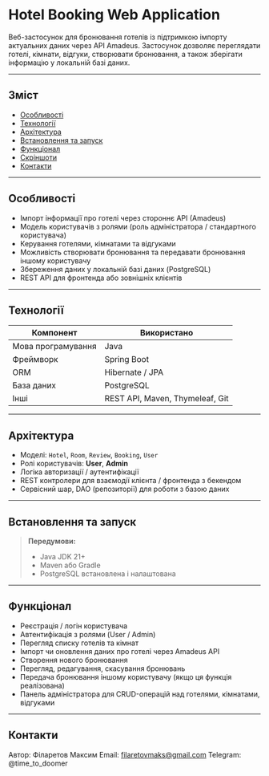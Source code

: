 # Hotel Booking Web Application

Веб-застосунок для бронювання готелів із підтримкою імпорту актуальних даних через API Amadeus. Застосунок дозволяє переглядати готелі, кімнати, відгуки, створювати бронювання, а також зберігати інформацію у локальній базі даних.

---

## Зміст

- [Особливості](#особливості)  
- [Технології](#технології)  
- [Архітектура](#архітектура)  
- [Встановлення та запуск](#встановлення-та-запуск)  
- [Функціонал](#функціонал)  
- [Скріншоти](#скріншоти)  
- [Контакти](#контакти)

---

## Особливості

- Імпорт інформації про готелі через стороннє API (Amadeus)  
- Модель користувачів з ролями (роль адміністратора / стандартного користувача)  
- Керування готелями, кімнатами та відгуками  
- Можливість створювати бронювання та передавати бронювання іншому користувачу  
- Збереження даних у локальній базі даних (PostgreSQL)  
- REST API для фронтенда або зовнішніх клієнтів  

---

## Технології

| Компонент | Використано |
|-----------|-------------|
| Мова програмування | Java |
| Фреймворк | Spring Boot |
| ORM | Hibernate / JPA |
| База даних | PostgreSQL |
| Інші | REST API, Maven, Thymeleaf, Git |

---

## Архітектура

- Моделі: `Hotel`, `Room`, `Review`, `Booking`, `User`  
- Ролі користувачів: **User**, **Admin**  
- Логіка авторизації / аутентифікації  
- REST контролери для взаємодії клієнта / фронтенда з бекендом  
- Сервісний шар, DAO (репозиторії) для роботи з базою даних  

---

## Встановлення та запуск

> **Передумови:**  
> - Java JDK 21+  
> - Maven або Gradle  
> - PostgreSQL встановлена і налаштована

---

## Функціонал

- Реєстрація / логін користувача
- Автентифікація з ролями (User / Admin)
- Перегляд списку готелів та кімнат
- Імпорт чи оновлення даних про готелі через Amadeus API
- Створення нового бронювання
- Перегляд, редагування, скасування бронювань
- Передача бронювання іншому користувачу (якщо ця функція реалізована)
- Панель адміністратора для CRUD-операцій над готелями, кімнатами, відгуками

---
## Контакти

Автор: Філаретов Максим
Email: filaretovmaks@gmail.com
Telegram: @time_to_doomer

